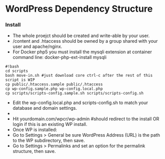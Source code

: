 # WordPress Dependency Structure #


### Install ###
* The whole proejct should be created and write-able by your user.
* /content and .htaccess should be owned by a group shared with your user and apache/nginx.
* For Docker php5 you must install the mysqli extension at container command line: docker-php-ext-install mysqli 

```
#!bash
cd scripts
bash move-in.sh #just download core ctrl-c after the rest of this script is WIP
cp public/.htaccess.sample public/.htaccess
cp wp-config.sample.php wp-config.local.php
cp scripts/scripts-config.sample.sh scripts/scripts-config.sh

```
* Edit the wp-config.local.php and scripts-config.sh to match your database and domain settings.
* 
* Hit yourdomain.com/wpcr/wp-admin #should redirect to the install OR login if this is an existing WP install.
* Once WP is installed:
 * Go to Settings >  General be sure WordPress Address (URL) is the path to the WP subdirectory, then save.
 * Go to Settings > Permalinks and set an option for the permalink structure, then save.